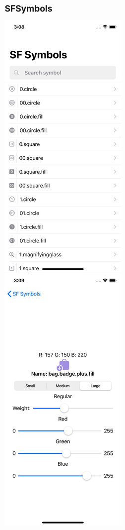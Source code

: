 # SFSymbols

![mainScreen](https://github.com/ReshetovE/SFSymbols/blob/master/MainScreen.png)
![detailScreen](https://github.com/ReshetovE/SFSymbols/blob/master/DetailScreen.png)
